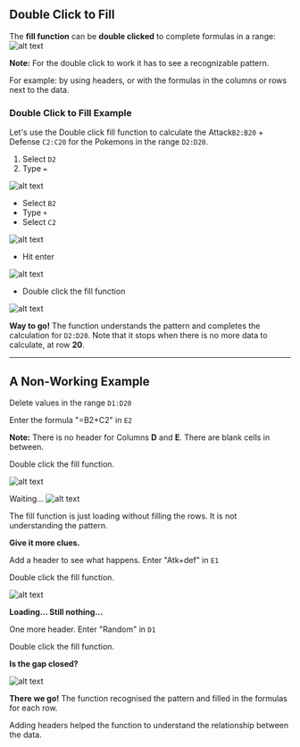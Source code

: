 ## Double Click to Fill

The **fill function** can be **double clicked** to complete formulas in a range:
![alt text](images/img_excel_dc_fill.png)

**Note:** For the double click to work it has to see a recognizable pattern.

For example: by using headers, or with the formulas in the columns or rows next to the data.

### Double Click to Fill Example

Let's use the Double click fill function to calculate the Attack`B2:B20` + Defense `C2:C20` for the Pokemons in the range `D2:D20`.

1.  Select `D2`
2.  Type `=`

![alt text](images/img_excel_dc_fill2.png)

-   Select `B2`
-   Type `+`
-   Select `C2`

![alt text](images/img_excel_dc_fill3.png)

-  Hit enter 

![alt text](images/img_excel_dc_fill4.png)

- Double click the fill function

![alt text](images/img_excel_dc_fill5.png)

**Way to go!** The function understands the pattern and completes the calculation for `D2:D20`. Note that it stops when there is no more data to calculate, at row **20**.

___

## A Non-Working Example

Delete values in the range `D1:D20`

Enter the formula "=B2+C2" in `E2`

**Note:** There is no header for Columns **D** and **E**. There are blank cells in between.

Double click the fill function.

![alt text](images/img_excel_dc_fill6.png)

Waiting...
![alt text](images/img_excel_dc_fill7.png)

The fill function is just loading without filling the rows. It is not understanding the pattern.

**Give it more clues.**

Add a header to see what happens. Enter "Atk+def" in `E1`

Double click the fill function.

![alt text](images/img_excel_dc_fill8.png)

**Loading... Still nothing...**

One more header. Enter "Random" in `D1`

Double click the fill function.

**Is the gap closed?**

![alt text](images/img_excel_dc_fill9.png)

**There we go!** The function recognised the pattern and filled in the formulas for each row.

Adding headers helped the function to understand the relationship between the data.
